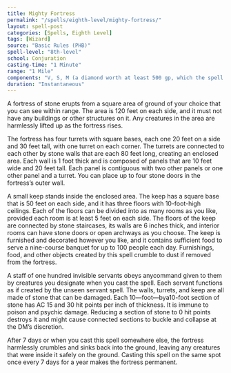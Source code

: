 ```yaml
---
title: Mighty Fortress
permalink: "/spells/eighth-level/mighty-fortress/"
layout: spell-post
categories: [Spells, Eighth Level]
tags: [Wizard]
source: "Basic Rules (PHB)"
spell-level: "8th-level"
school: Conjuration
casting-time: "1 Minute"
range: "1 Mile"
components: "V, S, M (a diamond worth at least 500 gp, which the spell consumes)"
duration: "Instantaneous"
---
```


A fortress of stone erupts from a square area of ground of your choice that you can see within range. The area is 120 feet on each side, and it must not have any buildings or other structures on it. Any creatures in the area are harmlessly lifted up as the fortress rises.

The fortress has four turrets with square bases, each one 20 feet on a side and 30 feet tall, with one turret on each corner. The turrets are connected to each other by stone walls that are each 80 feet long, creating an enclosed area. Each wall is 1 foot thick and is composed of panels that are 10 feet wide and 20 feet tall. Each panel is contiguous with two other panels or one other panel and a turret. You can place up to four stone doors in the fortress’s outer wall.

A small keep stands inside the enclosed area. The keep has a square base that is 50 feet on each side, and it has three floors with 10-foot-high ceilings. Each of the floors can be divided into as many rooms as you like, provided each room is at least 5 feet on each side. The floors of the keep are connected by stone staircases, its walls are 6 inches thick, and interior rooms can have stone doors or open archways as you choose. The keep is furnished and decorated however you like, and it contains sufficient food to serve a nine-course banquet for up to 100 people each day. Furnishings, food, and other objects created by this spell crumble to dust if removed from the fortress.

A staff of one hundred invisible servants obeys anycommand given to them by creatures you designate when you cast the spell. Each servant functions as if created by the unseen servant spell.
The walls, turrets, and keep are all made of stone that can be damaged. Each 10—foot—bya10-foot section of stone has AC 15 and 30 hit points per inch of thickness. It is immune to poison and psychic damage. Reducing a section of stone to 0 hit points destroys it and might cause connected sections to buckle and collapse at the DM’s discretion.

After 7 days or when you cast this spell somewhere else, the fortress harmlessly crumbles and sinks back into the ground, leaving any creatures that were inside it safely on the ground.
Casting this spell on the same spot once every 7 days for a year makes the fortress permanent. 

